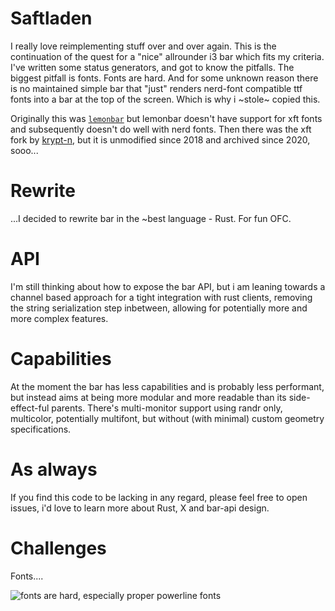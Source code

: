 # Saftladen

I really love reimplementing stuff over and over again. This is the
continuation of the quest for a "nice" allrounder i3 bar which fits my
criteria. I've written some status generators, and got to know the pitfalls.
The biggest pitfall is fonts. Fonts are hard. And for some unknown reason there
is no maintained simple bar that "just" renders nerd-font compatible ttf fonts
into a bar at the top of the screen. Which is why i ~stole~ copied this.

Originally this was [`lemonbar`](https://github.com/LemonBoy/bar) but lemonbar
doesn't have support for xft fonts and subsequently doesn't do well with nerd
fonts. Then there was the xft fork by
[krypt-n](https://github.com/krypt-n/bar), but it is unmodified since 2018 and
archived since 2020, sooo...

# Rewrite

...I decided to rewrite bar in the ~best language - Rust. For fun OFC.

# API

I'm still thinking about how to expose the bar API, but i am leaning towards a
channel based approach for a tight integration with rust clients, removing the
string serialization step inbetween, allowing for potentially more and more
complex features.

# Capabilities

At the moment the bar has less capabilities and is probably less performant,
but instead aims at being more modular and more readable than its
side-effect-ful parents. There's multi-monitor support using randr only,
multicolor, potentially multifont, but without (with minimal) custom geometry
specifications.

# As always

If you find this code to be lacking in any regard, please feel free to open
issues, i'd love to learn more about Rust, X and bar-api design.

# Challenges

Fonts....

![fonts are hard, especially proper powerline
fonts](./images/debug-fonts.png)
